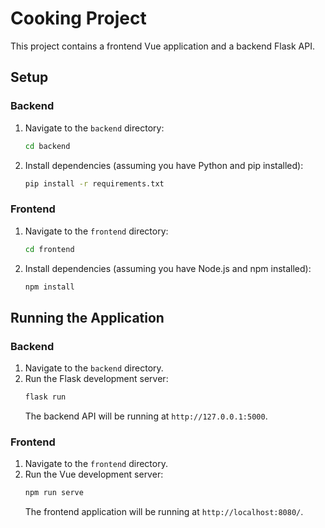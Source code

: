 # Cooking Project

This project contains a frontend Vue application and a backend Flask API.

## Setup

### Backend

1.  Navigate to the `backend` directory:
    ```bash
    cd backend
    ```
2.  Install dependencies (assuming you have Python and pip installed):
    ```bash
    pip install -r requirements.txt
    ```

### Frontend

1.  Navigate to the `frontend` directory:
    ```bash
    cd frontend
    ```
2.  Install dependencies (assuming you have Node.js and npm installed):
    ```bash
    npm install
    ```

## Running the Application

### Backend

1.  Navigate to the `backend` directory.
2.  Run the Flask development server:
    ```bash
    flask run
    ```
    The backend API will be running at `http://127.0.0.1:5000`.

### Frontend

1.  Navigate to the `frontend` directory.
2.  Run the Vue development server:
    ```bash
    npm run serve
    ```
    The frontend application will be running at `http://localhost:8080/`.
